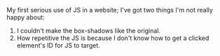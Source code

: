 My first serious use of JS in a website; I've got two things I'm not really happy about:

1. I couldn't make the box-shadows like the original.
2. How repetitive the JS is because I don't know how to get a clicked element's ID for JS to target.
